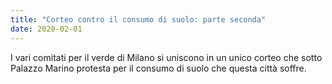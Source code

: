 ```yaml
---
title: "Corteo contro il consumo di suolo: parte seconda"
date: 2020-02-01
---
```


I vari comitati per il verde di Milano si uniscono in un unico corteo che sotto Palazzo Marino protesta per il consumo di suolo che questa città soffre.